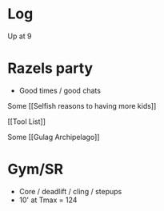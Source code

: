 
# Log


Up at 9 

# Razels party
- Good times / good chats

Some [[Selfish reasons to having more kids]]

[[Tool List]]

Some [[Gulag Archipelago]]

# Gym/SR
- Core / deadlift / cling / stepups
- 10' at Tmax = 124

